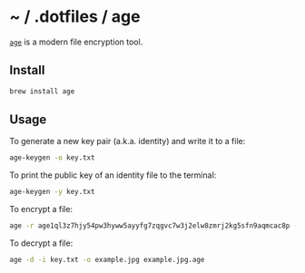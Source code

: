 # ~ / .dotfiles / age

[`age`](https://age-encryption.org/) is a modern file encryption tool.

## Install

```sh
brew install age
```

## Usage

To generate a new key pair (a.k.a. identity) and write it to a file:

```sh
age-keygen -o key.txt
```

To print the public key of an identity file to the terminal:

```sh
age-keygen -y key.txt
```

To encrypt a file:

```sh
age -r age1ql3z7hjy54pw3hyww5ayyfg7zqgvc7w3j2elw8zmrj2kg5sfn9aqmcac8p -o example.jpg.age example.jpg
```

To decrypt a file:

```sh
age -d -i key.txt -o example.jpg example.jpg.age
```
